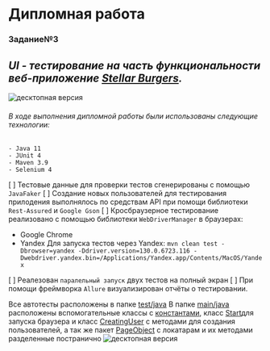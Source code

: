 
# **Дипломная работа**

### Задание№3  
## ***UI - тестирование на часть функциональности веб-приложение [Stellar Burgers](https://stellarburgers.nomoreparties.site).***
![десктопная версия](window.jpg)
###### В ходе выполнения дипломной работы были использованы следующие технологии:
    - Java 11
    - JUnit 4
    - Maven 3.9
    - Selenium 4

[ ] Тестовые данные для проверки тестов сгенерированы с помощью `JavaFaker`
[ ] Создание новых пользователей для тестирования прилодения выполнялось по средствам API при помощи библиотеки `Rest-Assured` и `Google Gson` 
[ ] Кросбраузерное тестирование реализовано с помощью библиотеки `WebDriverManager` в браузерах:
  - Google Chrome
  - Yandex
Для запуска тестов через Yandex:
`mvn clean test -Dbrowser=yandex -Ddriver.version=130.0.6723.116 -Dwebdriver.yandex.bin=/Applications/Yandex.app/Contents/MacOS/Yandex`

[ ] Реалезован `паралельный запуск` двух тестов на полный экран
[ ] При помощи фреймворка `Allure` визуализирован отчёты о тестировании.

Все автотесты расположены в папке [test/java](/Users/irinachikina/Diplom_Irina_Chikina_40/Diplom_3/src/test/java)
В папке [main/java](/Users/irinachikina/Diplom_Irina_Chikina_40/Diplom_3/src/main/java) расположены вспомогательные классы с [константами](/Users/irinachikina/Diplom_Irina_Chikina_40/Diplom_3/src/main/java/Constants.java), класс [Start](/Users/irinachikina/Diplom_Irina_Chikina_40/Diplom_3/src/main/java/Start.java)для запуска браузера и класс [CreatingUser](/Users/irinachikina/Diplom_Irina_Chikina_40/Diplom_3/src/main/java/CreatingUser.java) с методами для создания пользователей,
а так же пакет [PageObject](/Users/irinachikina/Diplom_Irina_Chikina_40/Diplom_3/src/main/java/PageObject) с локатарам и их методами разделенные постранично 
![десктопная версия](window.jpg)
